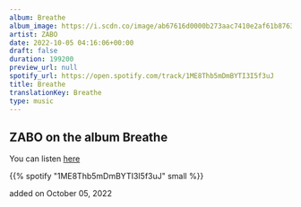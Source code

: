 ```yaml
---
album: Breathe
album_image: https://i.scdn.co/image/ab67616d0000b273aac7410e2af61b876314bd56
artist: ZABO
date: 2022-10-05 04:16:06+00:00
draft: false
duration: 199200
preview_url: null
spotify_url: https://open.spotify.com/track/1ME8Thb5mDmBYTI3I5f3uJ
title: Breathe
translationKey: Breathe
type: music
---
```


## ZABO on the album Breathe

You can listen [here](https://open.spotify.com/track/1ME8Thb5mDmBYTI3I5f3uJ)

{{% spotify "1ME8Thb5mDmBYTI3I5f3uJ" small %}}

added on October 05, 2022